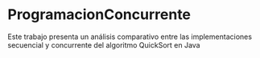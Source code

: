 # ProgramacionConcurrente
Este trabajo presenta un análisis comparativo entre las implementaciones secuencial y concurrente del algoritmo QuickSort en Java
